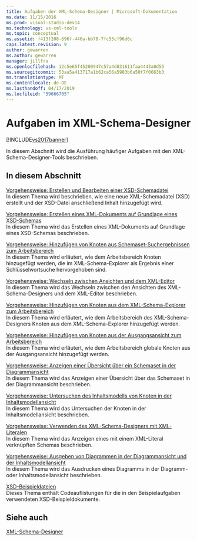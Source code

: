 ```yaml
---
title: Aufgaben der XML-Schema-Designer | Microsoft-Dokumentation
ms.date: 11/15/2016
ms.prod: visual-studio-dev14
ms.technology: vs-xml-tools
ms.topic: conceptual
ms.assetid: f413f208-696f-446a-bb78-7fc55cf96d6c
caps.latest.revision: 9
author: gewarren
ms.author: gewarren
manager: jillfra
ms.openlocfilehash: 12c5e65f45200947c57a4d831611faa4443a0d55
ms.sourcegitcommit: 53aa5a413717a1b62ca56a5983b6a50f7f0663b3
ms.translationtype: MT
ms.contentlocale: de-DE
ms.lasthandoff: 04/17/2019
ms.locfileid: "59666705"
---
```

# <a name="xml-schema-designer-tasks"></a>Aufgaben im XML-Schema-Designer
[!INCLUDE[vs2017banner](../includes/vs2017banner.md)]

In diesem Abschnitt wird die Ausführung häufiger Aufgaben mit den XML-Schema-Designer-Tools beschrieben.  
  
## <a name="in-this-section"></a>In diesem Abschnitt  
 [Vorgehensweise: Erstellen und Bearbeiten einer XSD-Schemadatei](../xml-tools/how-to-create-and-edit-an-xsd-schema-file.md)  
 In diesem Thema wird beschrieben, wie eine neue XML-Schemadatei (XSD) erstellt und der XSD-Datei anschließend Inhalt hinzugefügt wird.  
  
 [Vorgehensweise: Erstellen eines XML-Dokuments auf Grundlage eines XSD-Schemas](../xml-tools/how-to-create-an-xml-document-based-on-an-xsd-schema.md)  
 In diesem Thema wird das Erstellen eines XML-Dokuments auf Grundlage eines XSD-Schemas beschrieben.  
  
 [Vorgehensweise: Hinzufügen von Knoten aus Schemaset-Suchergebnissen zum Arbeitsbereich](../xml-tools/how-to-add-schema-set-search-result-nodes-to-the-workspace.md)  
 In diesem Thema wird erläutert, wie dem Arbeitsbereich Knoten hinzugefügt werden, die im XML-Schema-Explorer als Ergebnis einer Schlüsselwortsuche hervorgehoben sind.  
  
 [Vorgehensweise: Wechseln zwischen Ansichten und dem XML-Editor](../xml-tools/how-to-switch-between-views-and-the-xml-editor.md)  
 In diesem Thema wird das Wechseln zwischen den Ansichten des XML-Schema-Designers und dem XML-Editor beschrieben.  
  
 [Vorgehensweise: Hinzufügen von Knoten aus dem XML-Schema-Explorer zum Arbeitsbereich](../xml-tools/how-to-add-nodes-to-the-workspace-from-the-xml-schema-explorer.md)  
 In diesem Thema wird erläutert, wie dem Arbeitsbereich des XML-Schema-Designers Knoten aus dem XML-Schema-Explorer hinzugefügt werden.  
  
 [Vorgehensweise: Hinzufügen von Knoten aus der Ausgangsansicht zum Arbeitsbereich](../xml-tools/how-to-add-nodes-to-the-workspace-from-the-start-view.md)  
 In diesem Thema wird erläutert, wie dem Arbeitsbereich globale Knoten aus der Ausgangsansicht hinzugefügt werden.  
  
 [Vorgehensweise: Anzeigen einer Übersicht über ein Schemaset in der Diagrammansicht](../xml-tools/how-to-get-an-overview-of-a-schema-set-using-the-graph-view.md)  
 In diesem Thema wird das Anzeigen einer Übersicht über das Schemaset in der Diagrammansicht beschrieben.  
  
 [Vorgehensweise: Untersuchen des Inhaltsmodells von Knoten in der Inhaltsmodellansicht](../xml-tools/how-to-examine-the-content-model-of-nodes-using-the-content-model-view.md)  
 In diesem Thema wird das Untersuchen der Knoten in der Inhaltsmodellansicht beschrieben.  
  
 [Vorgehensweise: Verwenden des XML-Schema-Designers mit XML-Literalen](../xml-tools/how-to-use-the-xml-schema-designer-with-xml-literals.md)  
 In diesem Thema wird das Anzeigen eines mit einem XML-Literal verknüpften Schemas beschrieben.  
  
 [Vorgehensweise: Ausgeben von Diagrammen in der Diagrammansicht und der Inhaltsmodellansicht](../xml-tools/how-to-print-diagrams-from-the-graph-view-and-the-content-model-view.md)  
 In diesem Thema wird das Ausdrucken eines Diagramms in der Diagramm- oder Inhaltsmodellansicht beschrieben.  
  
 [XSD-Beispieldateien](../xml-tools/sample-xsd-files.md)  
 Dieses Thema enthält Codeauflistungen für die in den Beispielaufgaben verwendeten XSD-Beispieldokumente.  
  
## <a name="see-also"></a>Siehe auch  
 [XML-Schema-Designer](../xml-tools/xml-schema-designer.md)
